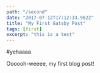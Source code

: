 ```yaml
---
path: "/second"
date: "2017-07-12T17:12:33.962Z"
title: "My First Gatsby Post"
tags: [first]
excerpt: "this is a test"
---
```


#yehaaaa

Oooooh-weeee, my first blog post!
